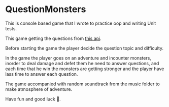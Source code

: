 # QuestionMonsters

This is console based game that I wrote to practice oop and writing Unit tests.

This game getting the questions from [this api](https://opentdb.com/).


Before starting the game the player decide the question topic and difficulty.

In the game the player goes on an adventure and incounter monsters, inorder to deal damage and defet them he need to answer questions, and each time that he win the monsters are getting stronger and the player have lass time to answer each question.

The game accompanied with random soundtrack from the music folder to make atmosphere of adventure.

Have fun and good luck 🌋.
